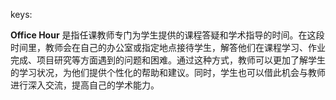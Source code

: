 keys:<office hour>


**Office Hour** 是指任课教师专门为学生提供的课程答疑和学术指导的时间。在这段时间里，教师会在自己的办公室或指定地点接待学生，解答他们在课程学习、作业完成、项目研究等方面遇到的问题和困难。通过这种方式，教师可以更加了解学生的学习状况，为他们提供个性化的帮助和建议。同时，学生也可以借此机会与教师进行深入交流，提高自己的学术能力。
